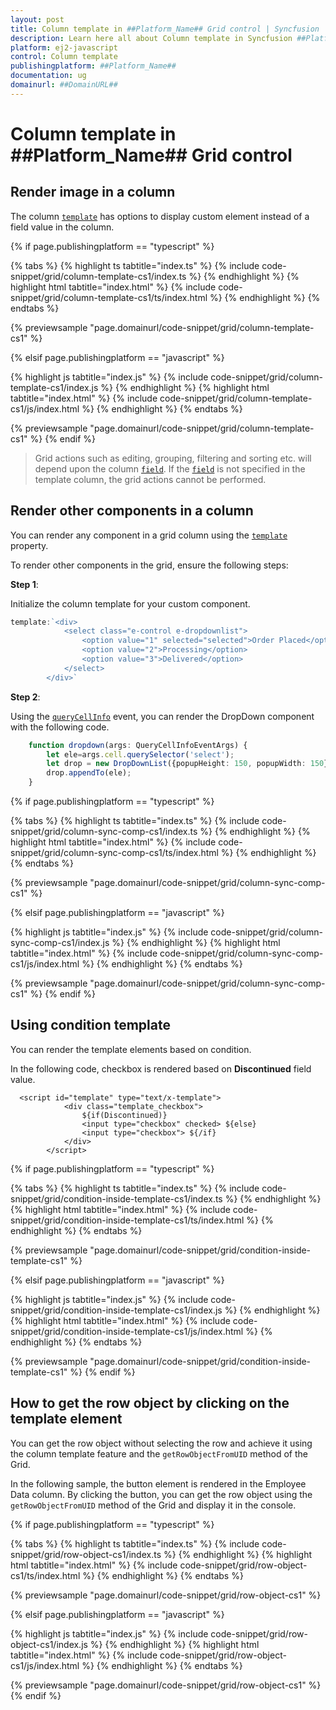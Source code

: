 ```yaml
---
layout: post
title: Column template in ##Platform_Name## Grid control | Syncfusion
description: Learn here all about Column template in Syncfusion ##Platform_Name## Grid control of Syncfusion Essential JS 2 and more.
platform: ej2-javascript
control: Column template 
publishingplatform: ##Platform_Name##
documentation: ug
domainurl: ##DomainURL##
---
```


# Column template in ##Platform_Name## Grid control

## Render image in a column

The column [`template`](../../api/grid/column/#template) has options to display custom element instead of a field value in the column.

{% if page.publishingplatform == "typescript" %}

 {% tabs %}
{% highlight ts tabtitle="index.ts" %}
{% include code-snippet/grid/column-template-cs1/index.ts %}
{% endhighlight %}
{% highlight html tabtitle="index.html" %}
{% include code-snippet/grid/column-template-cs1/ts/index.html %}
{% endhighlight %}
{% endtabs %}
        
{% previewsample "page.domainurl/code-snippet/grid/column-template-cs1" %}

{% elsif page.publishingplatform == "javascript" %}

{% highlight js tabtitle="index.js" %}
{% include code-snippet/grid/column-template-cs1/index.js %}
{% endhighlight %}
{% highlight html tabtitle="index.html" %}
{% include code-snippet/grid/column-template-cs1/js/index.html %}
{% endhighlight %}
{% endtabs %}

{% previewsample "page.domainurl/code-snippet/grid/column-template-cs1" %}
{% endif %}
> Grid actions such as editing, grouping, filtering and sorting etc. will depend upon the column [`field`](../../api/grid/column/#field). If the [`field`](../../api/grid/column/#field) is not specified in the template column, the grid actions cannot be performed.

## Render other components in a column

You can render any component in a grid column using the [`template`](../../api/grid/column/#template) property.

To render other components in the grid, ensure the following steps:

**Step 1**:

Initialize the column template for your custom component.

```ts
template:`<div>
            <select class="e-control e-dropdownlist">
                <option value="1" selected="selected">Order Placed</option>
                <option value="2">Processing</option>
                <option value="3">Delivered</option>
            </select>
        </div>`

```

**Step 2**:

Using the [`queryCellInfo`](../../api/grid/#querycellinfo) event, you can render the DropDown component with the following code.

```ts
    function dropdown(args: QueryCellInfoEventArgs) {
        let ele=args.cell.querySelector('select');
        let drop = new DropDownList({popupHeight: 150, popupWidth: 150});
        drop.appendTo(ele);
    }

```

{% if page.publishingplatform == "typescript" %}

 {% tabs %}
{% highlight ts tabtitle="index.ts" %}
{% include code-snippet/grid/column-sync-comp-cs1/index.ts %}
{% endhighlight %}
{% highlight html tabtitle="index.html" %}
{% include code-snippet/grid/column-sync-comp-cs1/ts/index.html %}
{% endhighlight %}
{% endtabs %}
        
{% previewsample "page.domainurl/code-snippet/grid/column-sync-comp-cs1" %}

{% elsif page.publishingplatform == "javascript" %}

{% highlight js tabtitle="index.js" %}
{% include code-snippet/grid/column-sync-comp-cs1/index.js %}
{% endhighlight %}
{% highlight html tabtitle="index.html" %}
{% include code-snippet/grid/column-sync-comp-cs1/js/index.html %}
{% endhighlight %}
{% endtabs %}

{% previewsample "page.domainurl/code-snippet/grid/column-sync-comp-cs1" %}
{% endif %}

## Using condition template

You can render the template elements based on condition.

In the following code, checkbox is rendered based on **Discontinued** field value.

```
  <script id="template" type="text/x-template">
            <div class="template_checkbox">
                ${if(Discontinued)}
                <input type="checkbox" checked> ${else}
                <input type="checkbox"> ${/if}
            </div>
        </script>
```

{% if page.publishingplatform == "typescript" %}

 {% tabs %}
{% highlight ts tabtitle="index.ts" %}
{% include code-snippet/grid/condition-inside-template-cs1/index.ts %}
{% endhighlight %}
{% highlight html tabtitle="index.html" %}
{% include code-snippet/grid/condition-inside-template-cs1/ts/index.html %}
{% endhighlight %}
{% endtabs %}
        
{% previewsample "page.domainurl/code-snippet/grid/condition-inside-template-cs1" %}

{% elsif page.publishingplatform == "javascript" %}

{% highlight js tabtitle="index.js" %}
{% include code-snippet/grid/condition-inside-template-cs1/index.js %}
{% endhighlight %}
{% highlight html tabtitle="index.html" %}
{% include code-snippet/grid/condition-inside-template-cs1/js/index.html %}
{% endhighlight %}
{% endtabs %}

{% previewsample "page.domainurl/code-snippet/grid/condition-inside-template-cs1" %}
{% endif %}

## How to get the row object by clicking on the template element

You can get the row object without selecting the row and achieve it using the column template feature and the `getRowObjectFromUID` method of the Grid.

In the following sample, the button element is rendered in the Employee Data column. By clicking the button, you can get the row object using the `getRowObjectFromUID` method of the Grid and display it in the console.

{% if page.publishingplatform == "typescript" %}

 {% tabs %}
{% highlight ts tabtitle="index.ts" %}
{% include code-snippet/grid/row-object-cs1/index.ts %}
{% endhighlight %}
{% highlight html tabtitle="index.html" %}
{% include code-snippet/grid/row-object-cs1/ts/index.html %}
{% endhighlight %}
{% endtabs %}
        
{% previewsample "page.domainurl/code-snippet/grid/row-object-cs1" %}

{% elsif page.publishingplatform == "javascript" %}

{% highlight js tabtitle="index.js" %}
{% include code-snippet/grid/row-object-cs1/index.js %}
{% endhighlight %}
{% highlight html tabtitle="index.html" %}
{% include code-snippet/grid/row-object-cs1/js/index.html %}
{% endhighlight %}
{% endtabs %}

{% previewsample "page.domainurl/code-snippet/grid/row-object-cs1" %}
{% endif %}